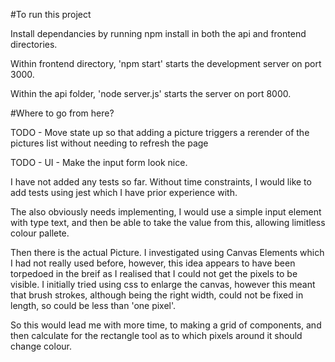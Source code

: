 #To run this project

Install dependancies by running npm install in both the api and frontend directories.

Within frontend directory, 'npm start' starts the development server on port 3000.

Within the api folder, 'node server.js' starts the server on port 8000.


#Where to go from here?


TODO - Move state up so that adding a picture triggers a rerender of the pictures list without needing to refresh the page

TODO - UI - Make the input form look nice.

I have not added any tests so far.  Without time constraints, I would like to add tests using jest which I have prior experience with.

The also obviously needs implementing, I would use a simple input element with type text, and then be able to take the value from this, allowing limitless colour pallete.

Then there is the actual Picture.  I investigated using Canvas Elements which I had not really used before, however, this idea appears to have been torpedoed in the breif as I realised that I could not get the pixels to be visible.  I initially tried using css to enlarge the canvas, however this meant that brush strokes, although being the right width, could not be fixed in length, so could be less than 'one pixel'.

So this would lead me with more time, to making a grid of <Pixel /> components, and then calculate for the rectangle tool as to which pixels around it should change colour.  
